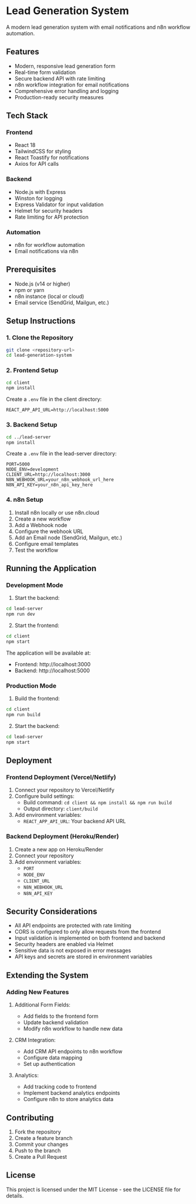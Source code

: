 # Lead Generation System

A modern lead generation system with email notifications and n8n workflow automation.

## Features

- Modern, responsive lead generation form
- Real-time form validation
- Secure backend API with rate limiting
- n8n workflow integration for email notifications
- Comprehensive error handling and logging
- Production-ready security measures

## Tech Stack

### Frontend
- React 18
- TailwindCSS for styling
- React Toastify for notifications
- Axios for API calls

### Backend
- Node.js with Express
- Winston for logging
- Express Validator for input validation
- Helmet for security headers
- Rate limiting for API protection

### Automation
- n8n for workflow automation
- Email notifications via n8n

## Prerequisites

- Node.js (v14 or higher)
- npm or yarn
- n8n instance (local or cloud)
- Email service (SendGrid, Mailgun, etc.)

## Setup Instructions

### 1. Clone the Repository

```bash
git clone <repository-url>
cd lead-generation-system
```

### 2. Frontend Setup

```bash
cd client
npm install
```

Create a `.env` file in the client directory:
```
REACT_APP_API_URL=http://localhost:5000
```

### 3. Backend Setup

```bash
cd ../lead-server
npm install
```

Create a `.env` file in the lead-server directory:
```
PORT=5000
NODE_ENV=development
CLIENT_URL=http://localhost:3000
N8N_WEBHOOK_URL=your_n8n_webhook_url_here
N8N_API_KEY=your_n8n_api_key_here
```

### 4. n8n Setup

1. Install n8n locally or use n8n.cloud
2. Create a new workflow
3. Add a Webhook node
4. Configure the webhook URL
5. Add an Email node (SendGrid, Mailgun, etc.)
6. Configure email templates
7. Test the workflow

## Running the Application

### Development Mode

1. Start the backend:
```bash
cd lead-server
npm run dev
```

2. Start the frontend:
```bash
cd client
npm start
```

The application will be available at:
- Frontend: http://localhost:3000
- Backend: http://localhost:5000

### Production Mode

1. Build the frontend:
```bash
cd client
npm run build
```

2. Start the backend:
```bash
cd lead-server
npm start
```

## Deployment

### Frontend Deployment (Vercel/Netlify)

1. Connect your repository to Vercel/Netlify
2. Configure build settings:
   - Build command: `cd client && npm install && npm run build`
   - Output directory: `client/build`
3. Add environment variables:
   - `REACT_APP_API_URL`: Your backend API URL

### Backend Deployment (Heroku/Render)

1. Create a new app on Heroku/Render
2. Connect your repository
3. Add environment variables:
   - `PORT`
   - `NODE_ENV`
   - `CLIENT_URL`
   - `N8N_WEBHOOK_URL`
   - `N8N_API_KEY`

## Security Considerations

- All API endpoints are protected with rate limiting
- CORS is configured to only allow requests from the frontend
- Input validation is implemented on both frontend and backend
- Security headers are enabled via Helmet
- Sensitive data is not exposed in error messages
- API keys and secrets are stored in environment variables

## Extending the System

### Adding New Features

1. Additional Form Fields:
   - Add fields to the frontend form
   - Update backend validation
   - Modify n8n workflow to handle new data

2. CRM Integration:
   - Add CRM API endpoints to n8n workflow
   - Configure data mapping
   - Set up authentication

3. Analytics:
   - Add tracking code to frontend
   - Implement backend analytics endpoints
   - Configure n8n to store analytics data

## Contributing

1. Fork the repository
2. Create a feature branch
3. Commit your changes
4. Push to the branch
5. Create a Pull Request

## License

This project is licensed under the MIT License - see the LICENSE file for details.